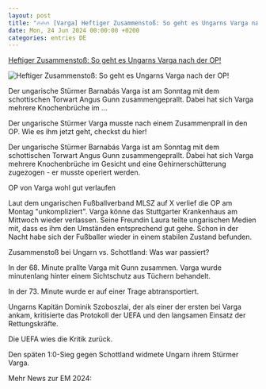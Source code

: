 ```yaml
---
layout: post
title: "🔥🔥🔥 [Varga] Heftiger Zusammenstoß: So geht es Ungarns Varga nach der OP!"
date: Mon, 24 Jun 2024 00:00:00 +0200
categories: entries DE
---
```

[Heftiger Zusammenstoß: So geht es Ungarns Varga nach der OP!](https://www.dasding.de/newszone/ungarn-barnabas-varga-op-em-2024-100.html)

![Heftiger Zusammenstoß: So geht es Ungarns Varga nach der OP!](https://www.dasding.de/newszone/1719270637565%2Cungarn-varga-op-em-2024-100~_v-16x9@2dL_-6c42aff4e68b43c7868c3240d3ebfa29867457da.jpg)

Der ungarische Stürmer Barnabás Varga ist am Sonntag mit dem schottischen Torwart Angus Gunn zusammengeprallt. Dabei hat sich Varga mehrere Knochenbrüche im ...

Der ungarische Stürmer Varga musste nach einem Zusammenprall in den OP. Wie es ihm jetzt geht, checkst du hier!

Der ungarische Stürmer Barnabás Varga ist am Sonntag mit dem schottischen Torwart Angus Gunn zusammengeprallt. Dabei hat sich Varga mehrere Knochenbrüche im Gesicht und eine Gehirnerschütterung zugezogen - er musste operiert werden.

OP von Varga wohl gut verlaufen

Laut dem ungarischen Fußballverband MLSZ auf X verlief die OP am Montag "unkompliziert". Varga könne das Stuttgarter Krankenhaus am Mittwoch wieder verlassen. Seine Freundin Laura teilte ungarischen Medien mit, dass es ihm den Umständen entsprechend gut gehe. Schon in der Nacht habe sich der Fußballer wieder in einem stabilen Zustand befunden.

Zusammenstoß bei Ungarn vs. Schottland: Was war passiert?

In der 68. Minute prallte Varga mit Gunn zusammen. Varga wurde minutenlang hinter einem Sichtschutz aus Tüchern behandelt.

In der 73. Minute wurde er auf einer Trage abtransportiert.

Ungarns Kapitän Dominik Szoboszlai, der als einer der ersten bei Varga ankam, kritisierte das Protokoll der UEFA und den langsamen Einsatz der Rettungskräfte.

Die UEFA wies die Kritik zurück.

Den späten 1:0-Sieg gegen Schottland widmete Ungarn ihrem Stürmer Varga.

Mehr News zur EM 2024:

